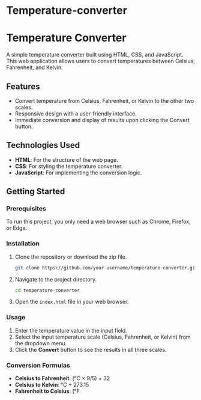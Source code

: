 # Temperature-converter
# Temperature Converter

A simple temperature converter built using HTML, CSS, and JavaScript. This web application allows users to convert temperatures between Celsius, Fahrenheit, and Kelvin.

## Features

- Convert temperature from Celsius, Fahrenheit, or Kelvin to the other two scales.
- Responsive design with a user-friendly interface.
- Immediate conversion and display of results upon clicking the Convert button.

## Technologies Used

- **HTML**: For the structure of the web page.
- **CSS**: For styling the temperature converter.
- **JavaScript**: For implementing the conversion logic.

## Getting Started

### Prerequisites

To run this project, you only need a web browser such as Chrome, Firefox, or Edge.

### Installation

1. Clone the repository or download the zip file.

    ```bash
    git clone https://github.com/your-username/temperature-converter.git
    ```

2. Navigate to the project directory.

    ```bash
    cd temperature-converter
    ```

3. Open the `index.html` file in your web browser.

### Usage

1. Enter the temperature value in the input field.
2. Select the input temperature scale (Celsius, Fahrenheit, or Kelvin) from the dropdown menu.
3. Click the **Convert** button to see the results in all three scales.

### Conversion Formulas

- **Celsius to Fahrenheit**: (°C × 9/5) + 32
- **Celsius to Kelvin**: °C + 273.15
- **Fahrenheit to Celsius**: (°F
